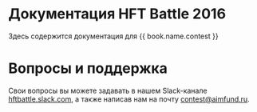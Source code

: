 # Документация HFT Battle 2016
Здесь содержится документация для {{ book.name.contest }}

# Вопросы и поддержка
Свои вопросы вы можете задавать в нашем Slack-канале [hftbattle.slack.com](http://hftbattle.slack.com), а также написав нам на почту [contest@aimfund.ru](contest@aimfund.ru).

